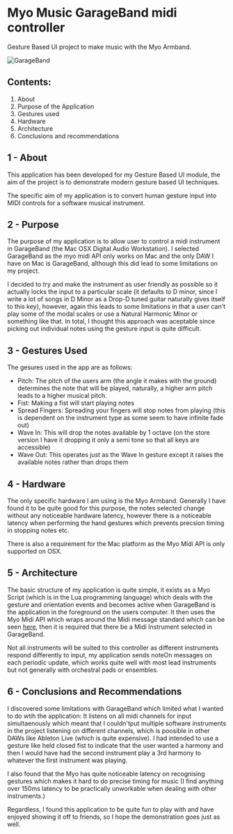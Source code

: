 # Myo Music GarageBand midi controller
Gesture Based UI project to make music with the Myo Armband.

![GarageBand](http://i.imgur.com/nYGpHrY.png)

Contents:
---------
1. About
2. Purpose of the Application
3. Gestures used
4. Hardware
5. Architecture
6. Conclusions and recommendations

1 - About
---
This application has been developed for my Gesture Based UI module, the aim of the project is to demonstrate modern gesture based UI techniques.

The specific aim of my application is to convert human gesture input into MIDI controls for a software musical instrument.

2 - Purpose
---
The purpose of my application is to allow  user to control a midi instrument in GarageBand (the Mac OSX Digital Audio Workstation). I selected GarageBand as the myo midi API only works on Mac and the only DAW I have on Mac is GarageBand, although this did lead to some limitations on my project.

I decided to try and make the instrument as user friendly as possible so it actually locks the input to a particular scale (it defaults to D minor, since I write a lot of songs in D Minor as a Drop-D tuned guitar naturally gives itself to this key), however, again this leads to some limitations in that a user can't play some of the modal scales or use a Natural Harmonic Minor or something like that. In total, I thought this approach was aceptable since picking out individual notes using the gesture input is quite difficult.

3 - Gestures Used
---
The gesures used in the app are as follows:
* Pitch: The pitch of the users arm (the angle it makes with the ground) determines the note that will be played, naturally, a higher arm pitch leads to a higher musical pitch.
* Fist: Making a fist will start playing notes
* Spread Fingers: Spreading your fingers will stop notes from playing (this is dependent on the instrument type as some seem to have infinite fade out)
* Wave In: This will drop the notes available by 1 octave (on the store version I have it dropping it only a semi tone so that all keys are accessible)
* Wave Out: This operates just as the Wave In gesture except it raises the available notes rather than drops them

4 - Hardware
---
The only specific hardware I am using is the Myo Armband. Generally I have found it to be quite good for this purpose, the notes selected change without any noticeable hardware latency, however there is a noticeable latency when performing the hand gestures which prevents precsion timing in stopping notes etc.

There is also a requirement for the Mac platform as the Myo Midi API is only supported on OSX.

5 - Architecture
---
The basic structure  of my application is quite simple, it exists as a Myo Script (which is in the Lua programming language) which deals with the gesture and orientation events and becomes active when GarageBand is the application in the foreground on the users computer. It then uses the Myo Midi API which wraps around the Midi message standard which can be seen [here](https://www.midi.org/specifications/item/table-1-summary-of-midi-message), then it is required that there be a Midi Instrument selected in GarageBand.

Not all instruments will be suited to this controller as different instruments respond differently to input, my application sends noteOn messages on each periodic update, which works quite well with most lead instruments but not generally with orchestral pads or ensembles.

6 - Conclusions and Recommendations
---
I discovered some limitations with GarageBand which limited what I wanted to do wtih the application: It listens on all midi channels for input simultaenously which meant that I couldn'tput multiple software instruments in the project listening on different channels, which is poosible in other DAWs like Ableton Live (which is quite expensive). I had intended to use a gesture like held closed fist to indicate that the user wanted a harmony and then I would have had the second instrument play a 3rd harmony to whatever the first instrument was playing.

I also found that the Myo has quite noticeable latency on recognising gestures which makes it hard to do precise timing for music (I find anything over 150ms latency to be practically unworkable when dealing with other instruments.)

Regardless, I found this application to be quite fun to play with and have enjoyed showing it off to friends, so I hope the demonstration goes just as well.

